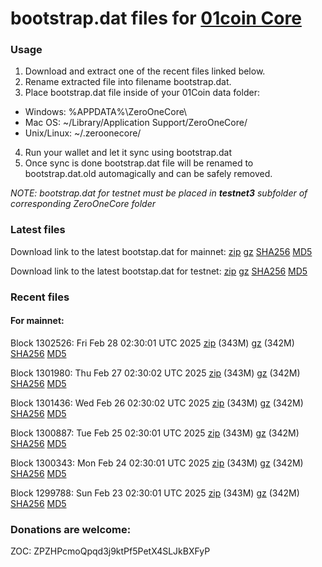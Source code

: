 # bootstrap.dat files for [01coin Core](https://01coin.io)

### Usage

1. Download and extract one of the recent files linked below.
2. Rename extracted file into filename bootstrap.dat.
3. Place bootstrap.dat file inside of your 01Coin data folder:
 - Windows: %APPDATA%\ZeroOneCore\
 - Mac OS: ~/Library/Application Support/ZeroOneCore/
 - Unix/Linux: ~/.zeroonecore/
4. Run your wallet and let it sync using bootstrap.dat
5. Once sync is done bootstrap.dat file will be renamed to bootstrap.dat.old automagically and can be safely removed.

_NOTE: bootstrap.dat for testnet must be placed in **testnet3** subfolder of corresponding ZeroOneCore folder_

### Latest files
Download link to the latest bootstap.dat for mainnet: [zip](https://files.01coin.io/mainnet/bootstrap.dat.zip) [gz](https://files.01coin.io/mainnet/bootstrap.dat.tar.gz) [SHA256](https://files.01coin.io/mainnet/sha256.txt) [MD5](https://files.01coin.io/mainnet/md5.txt)

Download link to the latest bootstap.dat for testnet: [zip](https://files.01coin.io/testnet/bootstrap.dat.zip) [gz](https://files.01coin.io/testnet/bootstrap.dat.tar.gz) [SHA256](https://files.01coin.io/testnet/sha256.txt) [MD5](https://files.01coin.io/testnet/md5.txt)

### Recent files

#### For mainnet:

Block 1302526: Fri Feb 28 02:30:01 UTC 2025 [zip](https://files.01coin.io/mainnet/2025-02-28/bootstrap.dat.zip) (343M) [gz](https://files.01coin.io/mainnet/2025-02-28/bootstrap.dat.tar.gz) (342M) [SHA256](https://files.01coin.io/mainnet/2025-02-28/sha256.txt) [MD5](https://files.01coin.io/mainnet/2025-02-28/md5.txt)

Block 1301980: Thu Feb 27 02:30:02 UTC 2025 [zip](https://files.01coin.io/mainnet/2025-02-27/bootstrap.dat.zip) (343M) [gz](https://files.01coin.io/mainnet/2025-02-27/bootstrap.dat.tar.gz) (342M) [SHA256](https://files.01coin.io/mainnet/2025-02-27/sha256.txt) [MD5](https://files.01coin.io/mainnet/2025-02-27/md5.txt)

Block 1301436: Wed Feb 26 02:30:02 UTC 2025 [zip](https://files.01coin.io/mainnet/2025-02-26/bootstrap.dat.zip) (343M) [gz](https://files.01coin.io/mainnet/2025-02-26/bootstrap.dat.tar.gz) (342M) [SHA256](https://files.01coin.io/mainnet/2025-02-26/sha256.txt) [MD5](https://files.01coin.io/mainnet/2025-02-26/md5.txt)

Block 1300887: Tue Feb 25 02:30:01 UTC 2025 [zip](https://files.01coin.io/mainnet/2025-02-25/bootstrap.dat.zip) (343M) [gz](https://files.01coin.io/mainnet/2025-02-25/bootstrap.dat.tar.gz) (342M) [SHA256](https://files.01coin.io/mainnet/2025-02-25/sha256.txt) [MD5](https://files.01coin.io/mainnet/2025-02-25/md5.txt)

Block 1300343: Mon Feb 24 02:30:01 UTC 2025 [zip](https://files.01coin.io/mainnet/2025-02-24/bootstrap.dat.zip) (343M) [gz](https://files.01coin.io/mainnet/2025-02-24/bootstrap.dat.tar.gz) (342M) [SHA256](https://files.01coin.io/mainnet/2025-02-24/sha256.txt) [MD5](https://files.01coin.io/mainnet/2025-02-24/md5.txt)

Block 1299788: Sun Feb 23 02:30:01 UTC 2025 [zip](https://files.01coin.io/mainnet/2025-02-23/bootstrap.dat.zip) (343M) [gz](https://files.01coin.io/mainnet/2025-02-23/bootstrap.dat.tar.gz) (342M) [SHA256](https://files.01coin.io/mainnet/2025-02-23/sha256.txt) [MD5](https://files.01coin.io/mainnet/2025-02-23/md5.txt)


### Donations are welcome:

ZOC: ZPZHPcmoQpqd3j9ktPf5PetX4SLJkBXFyP
